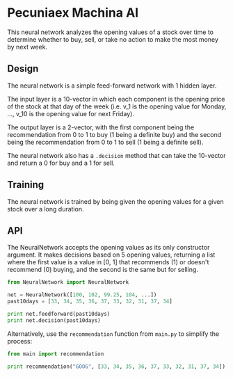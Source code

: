 # Pecuniaex Machina AI

This neural network analyzes the opening values of a stock over time to determine whether to buy, sell, or take no action to make the most money by next week.

## Design

The neural network is a simple feed-forward network with 1 hidden layer.

The input layer is a 10-vector in which each component is the opening price of the stock at that day of the week (i.e. v_1 is the opening value for Monday, ..., v_10 is the opening value for next Friday).

The output layer is a 2-vector, with the first component being the recommendation from 0 to 1 to buy (1 being a definite buy) and the second being the recommendation from 0 to 1 to sell (1 being a definite sell).

The neural network also has a `.decision` method that can take the 10-vector and return a 0 for buy and a 1 for sell.

## Training

The neural network is trained by being given the opening values for a given stock over a long duration.

## API

The NeuralNetwork accepts the opening values as its only constructor argument. It makes decisions based on 5 opening values, returning a list where the first value is a value in [0, 1] that recommends (1) or doesn't recommend (0) buying, and the second is the same but for selling.

```python
from NeuralNetwork import NeuralNetwork

net = NeuralNetwork([100, 102, 99.25, 104, ...])
past10days = [33, 34, 35, 36, 37, 33, 32, 31, 37, 34]

print net.feedforward(past10days)
print net.decision(past10days)
```

Alternatively, use the `recommendation` function from `main.py` to simplify the process:

```python
from main import recommendation

print recommendation("GOOG", [33, 34, 35, 36, 37, 33, 32, 31, 37, 34])
```

